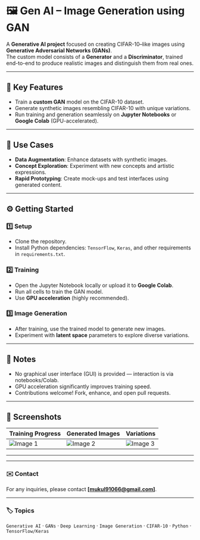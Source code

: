 # 🖼️ Gen AI – Image Generation using GAN

A **Generative AI project** focused on creating CIFAR-10–like images using **Generative Adversarial Networks (GANs)**.  
The custom model consists of a **Generator** and a **Discriminator**, trained end-to-end to produce realistic images and distinguish them from real ones.

---

## 🚀 Key Features
- Train a **custom GAN** model on the CIFAR-10 dataset.  
- Generate synthetic images resembling CIFAR-10 with unique variations.  
- Run training and generation seamlessly on **Jupyter Notebooks** or **Google Colab** (GPU-accelerated).  

---

## 🎯 Use Cases
- **Data Augmentation**: Enhance datasets with synthetic images.  
- **Concept Exploration**: Experiment with new concepts and artistic expressions.  
- **Rapid Prototyping**: Create mock-ups and test interfaces using generated content.  

---

## ⚙️ Getting Started

### 1️⃣ Setup  
- Clone the repository.  
- Install Python dependencies: `TensorFlow`, `Keras`, and other requirements in `requirements.txt`.  

### 2️⃣ Training  
- Open the Jupyter Notebook locally or upload it to **Google Colab**.  
- Run all cells to train the GAN model.  
- Use **GPU acceleration** (highly recommended).  

### 3️⃣ Image Generation  
- After training, use the trained model to generate new images.  
- Experiment with **latent space** parameters to explore diverse variations.  

---

## 📝 Notes
- No graphical user interface (GUI) is provided — interaction is via notebooks/Colab.  
- GPU acceleration significantly improves training speed.  
- Contributions welcome! Fork, enhance, and open pull requests.  

---

## 📸 Screenshots  
| Training Progress | Generated Images | Variations |
|-----------------|----------------|------------|
| ![Image 1](https://github.com/user-attachments/assets/1eadd22b-36f3-4939-872f-fc24f4b7e6eb) | ![Image 2](https://github.com/user-attachments/assets/64b94294-effe-4fd3-a59b-190068e7e550) | ![Image 3](https://github.com/user-attachments/assets/ad0b7ad5-008e-430c-a25f-4b16e57aa2eb) |

---



---

### ✉️ Contact  
For any inquiries, please contact **[mukul91066@gmail.com]**.  

---

### 🏷️ Topics  
`Generative AI` · `GANs` · `Deep Learning` · `Image Generation` · `CIFAR-10` · `Python` · `TensorFlow/Keras`  
